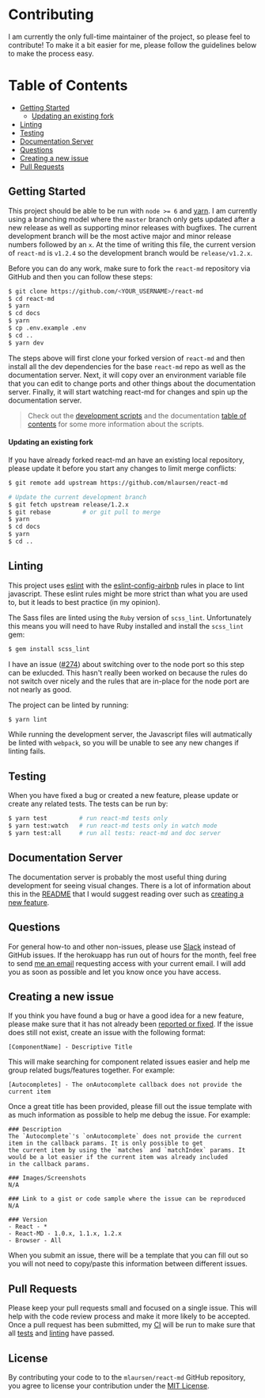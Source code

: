 # Contributing
I am currently the only full-time maintainer of the project, so please feel to contribute! To make it a bit easier for me,
please follow the guidelines below to make the process easy.

Table of Contents
============
- [Getting Started](#getting-started)
  - [Updating an existing fork](#updating-an-existing-fork)
- [Linting](#linting)
- [Testing](#testing)
- [Documentation Server](#documentation-server)
- [Questions](#questions)
- [Creating a new issue](#creating-a-new-issue)
- [Pull Requests](#pull-requests)

## Getting Started
This project should be able to be run with `node >= 6` and [yarn](https://yarnpkg.com). I am currently using a branching model where the `master` branch only gets updated after a new release as well as supporting
minor releases with bugfixes. The current development branch will be the most active major and minor release numbers followed by an
`x`. At the time of writing this file, the current version of `react-md` is `v1.2.4` so the development branch would be
`release/v1.2.x`.

Before you can do any work, make sure to fork the `react-md` repository via GitHub and then you can follow these steps:

```sh
$ git clone https://github.com/<YOUR_USERNAME>/react-md
$ cd react-md
$ yarn
$ cd docs
$ yarn
$ cp .env.example .env
$ cd ..
$ yarn dev
```

The steps above will first clone your forked version of `react-md` and then install all the dev dependencies for the base
`react-md` repo as well as the documentation server. Next, it will copy over an environment variable file that you can edit
to change ports and other things about the documentation server. Finally, it will start watching react-md for changes and
spin up the documentation server.

> Check out the [development scripts](README.md#development-scripts) and the documentation
[table of contents](docs/README.md#table-of-contents) for some more information about the scripts.

#### Updating an existing fork
If you have already forked react-md an have an existing local repository, please update it before you start any changes to limit
merge conflicts:

```sh
$ git remote add upstream https://github.com/mlaursen/react-md

# Update the current development branch
$ git fetch upstream release/1.2.x
$ git rebase         # or git pull to merge
$ yarn
$ cd docs
$ yarn
$ cd ..
```

## Linting
This project uses [eslint](https://eslint.org/) with the [eslint-config-airbnb](https://www.npmjs.com/package/eslint-config-airbnb)
rules in place to lint javascript. These eslint rules might be more strict than what you are used to, but it leads to best practice
(in my opinion).

The Sass files are linted using the `Ruby` version of `scss_lint`. Unfortunately this means you will need to have Ruby installed
and install the `scss_lint` gem:

```sh
$ gem install scss_lint
```

I have an issue ([#274](https://github.com/mlaursen/issues/274)) about switching over to the node port so this step can be exlucded.
This hasn't really been worked on because the rules do not switch over nicely and the rules that are in-place for the node port
are not nearly as good.

The project can be linted by running:

```sh
$ yarn lint
```

While running the development server, the Javascript files will autmatically be linted with `webpack`, so you will be unable to
see any new changes if linting fails.

## Testing
When you have fixed a bug or created a new feature, please update or create any related tests. The tests can be run by:

```sh
$ yarn test         # run react-md tests only
$ yarn test:watch   # run react-md tests only in watch mode
$ yarn test:all     # run all tests: react-md and doc server
```

## Documentation Server
The documentation server is probably the most useful thing during development for seeing visual changes. There is a lot
of information about this in the [README](docs/README.md) that I would suggest reading over such as
[creating a new feature](docs/README.md#contributing-example).

## Questions
For general how-to and other non-issues, please use [Slack](https://react-md.herokuapp.com) instead of GitHub issues. If the
herokuapp has run out of hours for the month, feel free to send [me an email](mailto:mlaursen03@gmail.com) requesting access with your
current email. I will add you as soon as possible and let you know once you have access.

## Creating a new issue
If you think you have found a bug or have a good idea for a new feature, please make sure that it has not already been
[reported or fixed](https://github.com/mlaursen/react-md/issues?q=is%3Aissue+is%3Aclosed). If the issue does still not exist,
create an issue with the following format:
```text
[ComponentName] - Descriptive Title
```

This will make searching for component related issues easier and help me group related bugs/features together. For example:

```text
[Autocompletes] - The onAutocomplete callback does not provide the current item
```

Once a great title has been provided, please fill out the issue template with as much information as possible to help me debug
the issue. For example:

```text
### Description
The `Autocomplete`'s `onAutocomplete` does not provide the current item in the callback params. It is only possible to get
the current item by using the `matches` and `matchIndex` params. It would be a lot easier if the current item was already included
in the callback params.

### Images/Screenshots
N/A

### Link to a gist or code sample where the issue can be reproduced
N/A

### Version
- React - *
- React-MD - 1.0.x, 1.1.x, 1.2.x
- Browser - All
```

When you submit an issue, there will be a template that you can fill out so you will not need to copy/paste this information
between different issues.

## Pull Requests
Please keep your pull requests small and focused on a single issue. This will help with the code review process and make it
more likely to be accepted. Once a pull request has been submitted, my [CI](https://travis-ci.org/mlaursen/react-md) will be run
to make sure that all [tests](#testing) and [linting](#linting) have passed.

## License
By contributing your code to to the `mlaursen/react-md` GitHub repository, you agree to license your contribution under the
[MIT License](LICENSE).
